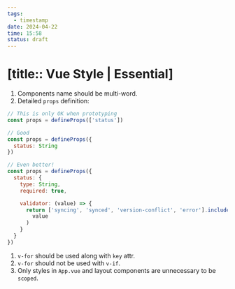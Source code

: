 ```yaml
---
tags:
  - timestamp
date: 2024-04-22
time: 15:58
status: draft
---
```


# [title:: Vue Style | Essential]

1. Components name should be multi-word.
2. Detailed `props` definition:

```js
// This is only OK when prototyping
const props = defineProps(['status'])

// Good
const props = defineProps({
  status: String
})

// Even better!
const props = defineProps({
  status: {
    type: String,
    required: true,

    validator: (value) => {
      return ['syncing', 'synced', 'version-conflict', 'error'].includes(
        value
      )
    }
  }
})
```

1. `v-for` should be used along with `key` attr.
2. `v-for` should not be used with `v-if`.
3. Only styles in `App.vue` and layout components are unnecessary to be `scoped`.
